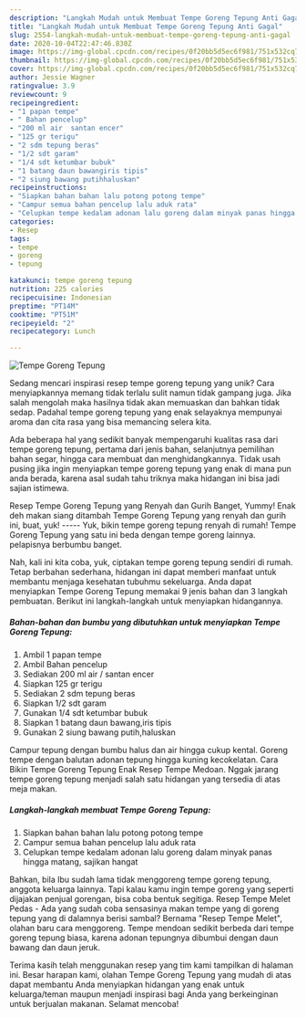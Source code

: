 ```yaml
---
description: "Langkah Mudah untuk Membuat Tempe Goreng Tepung Anti Gagal"
title: "Langkah Mudah untuk Membuat Tempe Goreng Tepung Anti Gagal"
slug: 2554-langkah-mudah-untuk-membuat-tempe-goreng-tepung-anti-gagal
date: 2020-10-04T22:47:46.830Z
image: https://img-global.cpcdn.com/recipes/0f20bb5d5ec6f981/751x532cq70/tempe-goreng-tepung-foto-resep-utama.jpg
thumbnail: https://img-global.cpcdn.com/recipes/0f20bb5d5ec6f981/751x532cq70/tempe-goreng-tepung-foto-resep-utama.jpg
cover: https://img-global.cpcdn.com/recipes/0f20bb5d5ec6f981/751x532cq70/tempe-goreng-tepung-foto-resep-utama.jpg
author: Jessie Wagner
ratingvalue: 3.9
reviewcount: 9
recipeingredient:
- "1 papan tempe"
- " Bahan pencelup"
- "200 ml air  santan encer"
- "125 gr terigu"
- "2 sdm tepung beras"
- "1/2 sdt garam"
- "1/4 sdt ketumbar bubuk"
- "1 batang daun bawangiris tipis"
- "2 siung bawang putihhaluskan"
recipeinstructions:
- "Siapkan bahan bahan lalu potong potong tempe"
- "Campur semua bahan pencelup lalu aduk rata"
- "Celupkan tempe kedalam adonan lalu goreng dalam minyak panas hingga matang, sajikan hangat"
categories:
- Resep
tags:
- tempe
- goreng
- tepung

katakunci: tempe goreng tepung 
nutrition: 225 calories
recipecuisine: Indonesian
preptime: "PT14M"
cooktime: "PT51M"
recipeyield: "2"
recipecategory: Lunch

---
```



![Tempe Goreng Tepung](https://img-global.cpcdn.com/recipes/0f20bb5d5ec6f981/751x532cq70/tempe-goreng-tepung-foto-resep-utama.jpg)

Sedang mencari inspirasi resep tempe goreng tepung yang unik? Cara menyiapkannya memang tidak terlalu sulit namun tidak gampang juga. Jika salah mengolah maka hasilnya tidak akan memuaskan dan bahkan tidak sedap. Padahal tempe goreng tepung yang enak selayaknya mempunyai aroma dan cita rasa yang bisa memancing selera kita.

Ada beberapa hal yang sedikit banyak mempengaruhi kualitas rasa dari tempe goreng tepung, pertama dari jenis bahan, selanjutnya pemilihan bahan segar, hingga cara membuat dan menghidangkannya. Tidak usah pusing jika ingin menyiapkan tempe goreng tepung yang enak di mana pun anda berada, karena asal sudah tahu triknya maka hidangan ini bisa jadi sajian istimewa.

Resep Tempe Goreng Tepung yang Renyah dan Gurih Banget, Yummy! Enak deh makan siang ditambah Tempe Goreng Tepung yang renyah dan gurih ini, buat, yuk! ----- Yuk, bikin tempe goreng tepung renyah di rumah! Tempe Goreng Tepung yang satu ini beda dengan tempe goreng lainnya. pelapisnya berbumbu banget.


Nah, kali ini kita coba, yuk, ciptakan tempe goreng tepung sendiri di rumah. Tetap berbahan sederhana, hidangan ini dapat memberi manfaat untuk membantu menjaga kesehatan tubuhmu sekeluarga. Anda dapat menyiapkan Tempe Goreng Tepung memakai 9 jenis bahan dan 3 langkah pembuatan. Berikut ini langkah-langkah untuk menyiapkan hidangannya.

<!--inarticleads1-->

##### Bahan-bahan dan bumbu yang dibutuhkan untuk menyiapkan Tempe Goreng Tepung:

1. Ambil 1 papan tempe
1. Ambil  Bahan pencelup
1. Sediakan 200 ml air / santan encer
1. Siapkan 125 gr terigu
1. Sediakan 2 sdm tepung beras
1. Siapkan 1/2 sdt garam
1. Gunakan 1/4 sdt ketumbar bubuk
1. Siapkan 1 batang daun bawang,iris tipis
1. Gunakan 2 siung bawang putih,haluskan


Campur tepung dengan bumbu halus dan air hingga cukup kental. Goreng tempe dengan balutan adonan tepung hingga kuning kecokelatan. Cara Bikin Tempe Goreng Tepung Enak Resep Tempe Medoan. Nggak jarang tempe goreng tepung menjadi salah satu hidangan yang tersedia di atas meja makan. 

<!--inarticleads2-->

##### Langkah-langkah membuat Tempe Goreng Tepung:

1. Siapkan bahan bahan lalu potong potong tempe
1. Campur semua bahan pencelup lalu aduk rata
1. Celupkan tempe kedalam adonan lalu goreng dalam minyak panas hingga matang, sajikan hangat


Bahkan, bila Ibu sudah lama tidak menggoreng tempe goreng tepung, anggota keluarga lainnya. Tapi kalau kamu ingin tempe goreng yang seperti dijajakan penjual gorengan, bisa coba bentuk segitiga. Resep Tempe Melet Pedas - Ada yang sudah coba sensasinya makan tempe yang di goreng tepung yang di dalamnya berisi sambal? Bernama &#34;Resep Tempe Melet&#34;, olahan baru cara menggoreng. Tempe mendoan sedikit berbeda dari tempe goreng tepung biasa, karena adonan tepungnya dibumbui dengan daun bawang dan daun jeruk. 

Terima kasih telah menggunakan resep yang tim kami tampilkan di halaman ini. Besar harapan kami, olahan Tempe Goreng Tepung yang mudah di atas dapat membantu Anda menyiapkan hidangan yang enak untuk keluarga/teman maupun menjadi inspirasi bagi Anda yang berkeinginan untuk berjualan makanan. Selamat mencoba!
